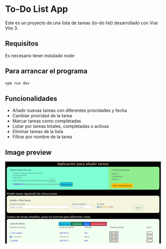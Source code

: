 # To-Do List App
Este es un proyecto de una lista de tareas (to-do list) desarrollado con Vue Vite 3.

## Requisitos
Es necesario tener instalado node

## Para arrancar el programa
```sh
npm run dev
```

## Funcionalidades
- Añadir nuevas tareas con diferentes prioridades y fecha
- Cambiar prioridad de la tarea
- Marcar tareas como completadas
- Listar por tareas totales, completadas o  activas
- Eliminar tareas de la lista
- Filtrar por nombre de la tarea

## Image preview
![Preview](https://raw.githubusercontent.com/isromar/vue/main/to%20do%20list/preview.JPG)
